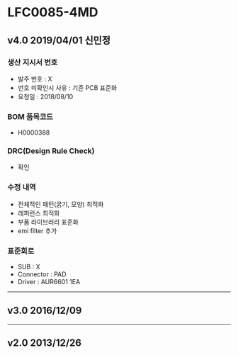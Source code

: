 # LFC0085-4MD

## v4.0 2019/04/01 신민정

### 생산 지시서 번호
* 발주 번호 : X
* 번호 미확인시 사유 : 기존 PCB 표준화
* 요청일 : 2018/08/10


### BOM 품목코드
* H0000388

### DRC(Design Rule Check)
* 확인

### 수정 내역
* 전체적인 패턴(굵기, 모양) 최적화
* 레퍼런스 최적화
* 부품 라이브러리 표준화
* emi filter 추가

### 표준회로
* SUB : X
* Connector : PAD
* Driver : AUR6601 1EA

----------

## v3.0 2016/12/09

----------

## v2.0 2013/12/26
